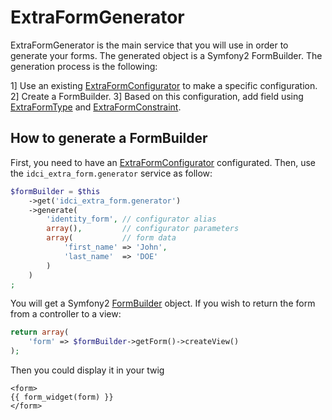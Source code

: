 ExtraFormGenerator
==================

ExtraFormGenerator is the main service that you will use in order to generate
your forms. The generated object is a Symfony2 FormBuilder.
The generation process is the following:

 1] Use an existing [ExtraFormConfigurator](extra_form_configurator.md) to make a specific configuration.
 2] Create a FormBuilder.
 3] Based on this configuration, add field using [ExtraFormType](extra_form_type.md) and [ExtraFormConstraint](extra_form_constraint).


## How to generate a FormBuilder

First, you need to have an [ExtraFormConfigurator](extra_form_configurator.md) configurated.
Then, use the `idci_extra_form.generator` service as follow:

```php
$formBuilder = $this
    ->get('idci_extra_form.generator')
    ->generate(
        'identity_form', // configurator alias
        array(),         // configurator parameters
        array(           // form data
            'first_name' => 'John',
            'last_name'  => 'DOE'
        )
    )
;
```

You will get a Symfony2 [FormBuilder](https://github.com/symfony/symfony/blob/master/src/Symfony/Component/Form/FormBuilder.php) object.
If you wish to return the form from a controller to a view:

```php
return array(
    'form' => $formBuilder->getForm()->createView()
);
```

Then you could display it in your twig

```twig
<form>
{{ form_widget(form) }}
</form>
```